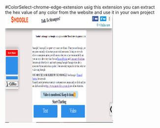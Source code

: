 #ColorSelect-chrome-edge-extension
usig this extension you can extract the hex value of any color from the website and use it in your own project
<img src="./assets/0.2.png" width="350" height="350" alt="accessibility text">


